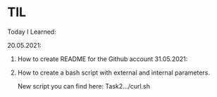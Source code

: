 # TIL
Today I Learned:

20.05.2021:
1) How to create README for the Github account
31.05.2021:
1) How to create a bash script with external and internal 
   parameters. 

    New script you can find here: Task2.../curl.sh
